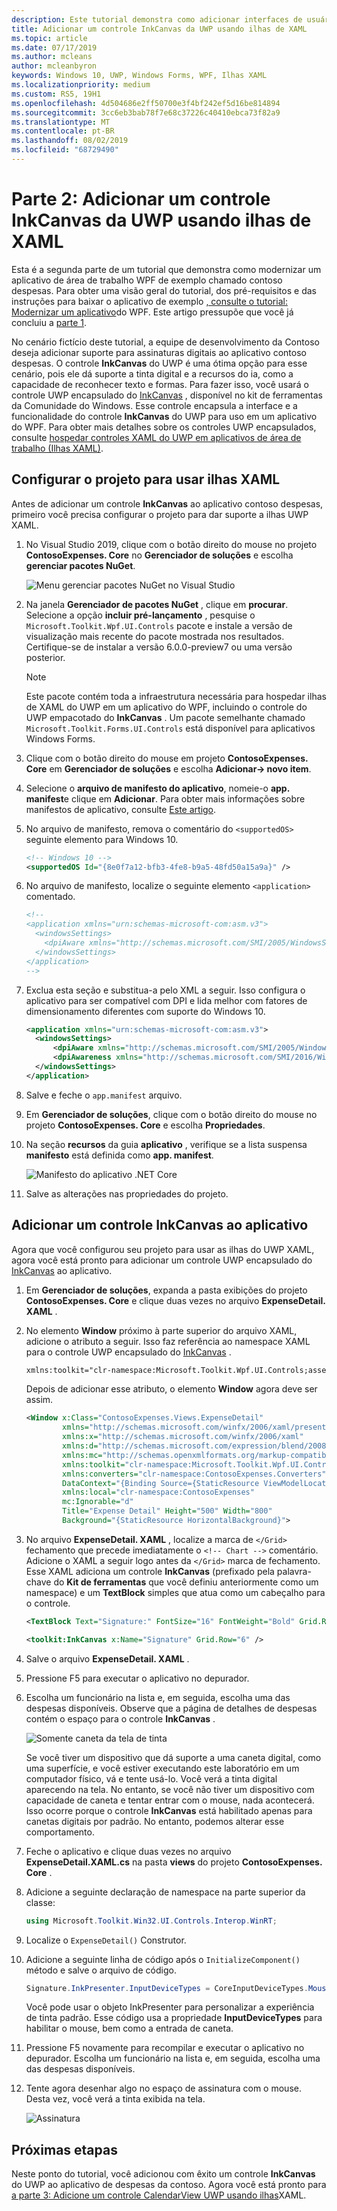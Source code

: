 ```yaml
---
description: Este tutorial demonstra como adicionar interfaces de usuário do UWP XAML, criar pacotes do MSIX e incorporar outros componentes modernos ao seu aplicativo do WPF.
title: Adicionar um controle InkCanvas da UWP usando ilhas de XAML
ms.topic: article
ms.date: 07/17/2019
ms.author: mcleans
author: mcleanbyron
keywords: Windows 10, UWP, Windows Forms, WPF, Ilhas XAML
ms.localizationpriority: medium
ms.custom: RS5, 19H1
ms.openlocfilehash: 4d504686e2ff50700e3f4bf242ef5d16be814894
ms.sourcegitcommit: 3cc6eb3bab78f7e68c37226c40410ebca73f82a9
ms.translationtype: MT
ms.contentlocale: pt-BR
ms.lasthandoff: 08/02/2019
ms.locfileid: "68729490"
---
```

# <a name="part-2-add-a-uwp-inkcanvas-control-using-xaml-islands"></a>Parte 2: Adicionar um controle InkCanvas da UWP usando ilhas de XAML

Esta é a segunda parte de um tutorial que demonstra como modernizar um aplicativo de área de trabalho WPF de exemplo chamado contoso despesas. Para obter uma visão geral do tutorial, dos pré-requisitos e das instruções para baixar o aplicativo de exemplo [, consulte o tutorial: Modernizar um aplicativo](modernize-wpf-tutorial.md)do WPF. Este artigo pressupõe que você já concluiu a [parte 1](modernize-wpf-tutorial-1.md).

No cenário fictício deste tutorial, a equipe de desenvolvimento da Contoso deseja adicionar suporte para assinaturas digitais ao aplicativo contoso despesas. O controle **InkCanvas** do UWP é uma ótima opção para esse cenário, pois ele dá suporte a tinta digital e a recursos do ia, como a capacidade de reconhecer texto e formas. Para fazer isso, você usará o controle UWP encapsulado do [InkCanvas](https://docs.microsoft.com/windows/communitytoolkit/controls/wpf-winforms/inkcanvas) , disponível no kit de ferramentas da Comunidade do Windows. Esse controle encapsula a interface e a funcionalidade do controle **InkCanvas** do UWP para uso em um aplicativo do WPF. Para obter mais detalhes sobre os controles UWP encapsulados, consulte [hospedar controles XAML do UWP em aplicativos de área de trabalho (Ilhas XAML)](xaml-islands.md).

## <a name="configure-the-project-to-use-xaml-islands"></a>Configurar o projeto para usar ilhas XAML

Antes de adicionar um controle **InkCanvas** ao aplicativo contoso despesas, primeiro você precisa configurar o projeto para dar suporte a ilhas UWP XAML.

1. No Visual Studio 2019, clique com o botão direito do mouse no projeto **ContosoExpenses. Core** no **Gerenciador de soluções** e escolha **gerenciar pacotes NuGet**.

    ![Menu gerenciar pacotes NuGet no Visual Studio](images/wpf-modernize-tutorial//ManageNuGetPackages.png)

2. Na janela **Gerenciador de pacotes NuGet** , clique em **procurar**. Selecione a opção **incluir pré-lançamento** , pesquise o `Microsoft.Toolkit.Wpf.UI.Controls` pacote e instale a versão de visualização mais recente do pacote mostrada nos resultados. Certifique-se de instalar a versão 6.0.0-preview7 ou uma versão posterior.

    > [!NOTE]
    > Este pacote contém toda a infraestrutura necessária para hospedar ilhas de XAML do UWP em um aplicativo do WPF, incluindo o controle do UWP empacotado do **InkCanvas** . Um pacote semelhante chamado `Microsoft.Toolkit.Forms.UI.Controls` está disponível para aplicativos Windows Forms.

3. Clique com o botão direito do mouse em projeto **ContosoExpenses. Core** em **Gerenciador de soluções** e escolha **Adicionar-> novo item**.

4. Selecione o **arquivo de manifesto do aplicativo**, nomeie-o **app. manifest**e clique em **Adicionar**. Para obter mais informações sobre manifestos de aplicativo, consulte [Este artigo](https://docs.microsoft.com/windows/desktop/SbsCs/application-manifests).

5. No arquivo de manifesto, remova o comentário do `<supportedOS>` seguinte elemento para Windows 10.

    ```xml
    <!-- Windows 10 -->
    <supportedOS Id="{8e0f7a12-bfb3-4fe8-b9a5-48fd50a15a9a}" />
    ```

6. No arquivo de manifesto, localize o seguinte elemento `<application>` comentado.

    ```xml
    <!--
    <application xmlns="urn:schemas-microsoft-com:asm.v3">
      <windowsSettings>
        <dpiAware xmlns="http://schemas.microsoft.com/SMI/2005/WindowsSettings">true</dpiAware>
      </windowsSettings>
    </application>
    -->
    ```

7. Exclua esta seção e substitua-a pelo XML a seguir. Isso configura o aplicativo para ser compatível com DPI e lida melhor com fatores de dimensionamento diferentes com suporte do Windows 10.

    ```xml
    <application xmlns="urn:schemas-microsoft-com:asm.v3">
      <windowsSettings>
          <dpiAware xmlns="http://schemas.microsoft.com/SMI/2005/WindowsSettings">true/PM</dpiAware>
          <dpiAwareness xmlns="http://schemas.microsoft.com/SMI/2016/WindowsSettings">PerMonitorV2, PerMonitor</dpiAwareness>
      </windowsSettings>
    </application>
    ```

8. Salve e feche o `app.manifest` arquivo.

9. Em **Gerenciador de soluções**, clique com o botão direito do mouse no projeto **ContosoExpenses. Core** e escolha **Propriedades**.

10. Na seção **recursos** da guia **aplicativo** , verifique se a lista suspensa **manifesto** está definida como **app. manifest**.

    ![Manifesto do aplicativo .NET Core](images/wpf-modernize-tutorial/NetCoreAppManifest.png)

11. Salve as alterações nas propriedades do projeto.

## <a name="add-an-inkcanvas-control-to-the-app"></a>Adicionar um controle InkCanvas ao aplicativo

Agora que você configurou seu projeto para usar as ilhas do UWP XAML, agora você está pronto para adicionar um controle UWP encapsulado do [InkCanvas](https://docs.microsoft.com/windows/communitytoolkit/controls/wpf-winforms/inkcanvas) ao aplicativo.

1. Em **Gerenciador de soluções**, expanda a pasta exibições do projeto **ContosoExpenses. Core** e clique duas vezes no arquivo **ExpenseDetail. XAML** .

2. No elemento **Window** próximo à parte superior do arquivo XAML, adicione o atributo a seguir. Isso faz referência ao namespace XAML para o controle UWP encapsulado do [InkCanvas](https://docs.microsoft.com/windows/communitytoolkit/controls/wpf-winforms/inkcanvas) .

    ```xml
    xmlns:toolkit="clr-namespace:Microsoft.Toolkit.Wpf.UI.Controls;assembly=Microsoft.Toolkit.Wpf.UI.Controls"
    ```

    Depois de adicionar esse atributo, o elemento **Window** agora deve ser assim.

    ```xml
    <Window x:Class="ContosoExpenses.Views.ExpenseDetail"
            xmlns="http://schemas.microsoft.com/winfx/2006/xaml/presentation"
            xmlns:x="http://schemas.microsoft.com/winfx/2006/xaml"
            xmlns:d="http://schemas.microsoft.com/expression/blend/2008"
            xmlns:mc="http://schemas.openxmlformats.org/markup-compatibility/2006"
            xmlns:toolkit="clr-namespace:Microsoft.Toolkit.Wpf.UI.Controls;assembly=Microsoft.Toolkit.Wpf.UI.Controls"
            xmlns:converters="clr-namespace:ContosoExpenses.Converters"
            DataContext="{Binding Source={StaticResource ViewModelLocator}, Path=ExpensesDetailViewModel}"
            xmlns:local="clr-namespace:ContosoExpenses"
            mc:Ignorable="d"
            Title="Expense Detail" Height="500" Width="800"
            Background="{StaticResource HorizontalBackground}">
    ```

4. No arquivo **ExpenseDetail. XAML** , localize a marca de `</Grid>` fechamento que precede imediatamente o `<!-- Chart -->` comentário. Adicione o XAML a seguir logo antes da `</Grid>` marca de fechamento. Esse XAML adiciona um controle **InkCanvas** (prefixado pela palavra-chave do **Kit de ferramentas** que você definiu anteriormente como um namespace) e um **TextBlock** simples que atua como um cabeçalho para o controle.

    ```xml
    <TextBlock Text="Signature:" FontSize="16" FontWeight="Bold" Grid.Row="5" />

    <toolkit:InkCanvas x:Name="Signature" Grid.Row="6" />
    ```

5. Salve o arquivo **ExpenseDetail. XAML** .

6. Pressione F5 para executar o aplicativo no depurador.

7. Escolha um funcionário na lista e, em seguida, escolha uma das despesas disponíveis. Observe que a página de detalhes de despesas contém o espaço para o controle **InkCanvas** .

    ![Somente caneta da tela de tinta](images/wpf-modernize-tutorial/InkCanvasPenOnly.png)

    Se você tiver um dispositivo que dá suporte a uma caneta digital, como uma superfície, e você estiver executando este laboratório em um computador físico, vá e tente usá-lo. Você verá a tinta digital aparecendo na tela. No entanto, se você não tiver um dispositivo com capacidade de caneta e tentar entrar com o mouse, nada acontecerá. Isso ocorre porque o controle **InkCanvas** está habilitado apenas para canetas digitais por padrão. No entanto, podemos alterar esse comportamento.

8. Feche o aplicativo e clique duas vezes no arquivo **ExpenseDetail.XAML.cs** na pasta **views** do projeto **ContosoExpenses. Core** .

9. Adicione a seguinte declaração de namespace na parte superior da classe:

    ```csharp
    using Microsoft.Toolkit.Win32.UI.Controls.Interop.WinRT;
    ```

10. Localize o `ExpenseDetail()` Construtor.

11. Adicione a seguinte linha de código após o `InitializeComponent()` método e salve o arquivo de código.

    ```csharp
    Signature.InkPresenter.InputDeviceTypes = CoreInputDeviceTypes.Mouse | CoreInputDeviceTypes.Pen;
    ```

    Você pode usar o objeto InkPresenter para personalizar a experiência de tinta padrão. Esse código usa a propriedade **InputDeviceTypes** para habilitar o mouse, bem como a entrada de caneta.

12. Pressione F5 novamente para recompilar e executar o aplicativo no depurador. Escolha um funcionário na lista e, em seguida, escolha uma das despesas disponíveis.

13. Tente agora desenhar algo no espaço de assinatura com o mouse. Desta vez, você verá a tinta exibida na tela.

    ![Assinatura](images/wpf-modernize-tutorial/Signature.png)

## <a name="next-steps"></a>Próximas etapas

Neste ponto do tutorial, você adicionou com êxito um controle **InkCanvas** do UWP ao aplicativo de despesas da contoso. Agora você está pronto para [a parte 3: Adicione um controle CalendarView UWP usando ilhas](modernize-wpf-tutorial-3.md)XAML.
